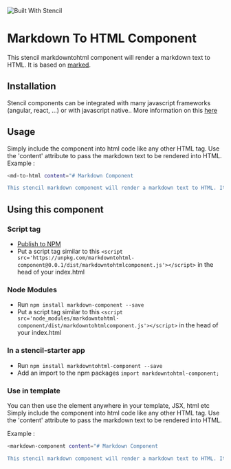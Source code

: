 ![Built With Stencil](https://img.shields.io/badge/-Built%20With%20Stencil-16161d.svg?logo=data%3Aimage%2Fsvg%2Bxml%3Bbase64%2CPD94bWwgdmVyc2lvbj0iMS4wIiBlbmNvZGluZz0idXRmLTgiPz4KPCEtLSBHZW5lcmF0b3I6IEFkb2JlIElsbHVzdHJhdG9yIDE5LjIuMSwgU1ZHIEV4cG9ydCBQbHVnLUluIC4gU1ZHIFZlcnNpb246IDYuMDAgQnVpbGQgMCkgIC0tPgo8c3ZnIHZlcnNpb249IjEuMSIgaWQ9IkxheWVyXzEiIHhtbG5zPSJodHRwOi8vd3d3LnczLm9yZy8yMDAwL3N2ZyIgeG1sbnM6eGxpbms9Imh0dHA6Ly93d3cudzMub3JnLzE5OTkveGxpbmsiIHg9IjBweCIgeT0iMHB4IgoJIHZpZXdCb3g9IjAgMCA1MTIgNTEyIiBzdHlsZT0iZW5hYmxlLWJhY2tncm91bmQ6bmV3IDAgMCA1MTIgNTEyOyIgeG1sOnNwYWNlPSJwcmVzZXJ2ZSI%2BCjxzdHlsZSB0eXBlPSJ0ZXh0L2NzcyI%2BCgkuc3Qwe2ZpbGw6I0ZGRkZGRjt9Cjwvc3R5bGU%2BCjxwYXRoIGNsYXNzPSJzdDAiIGQ9Ik00MjQuNywzNzMuOWMwLDM3LjYtNTUuMSw2OC42LTkyLjcsNjguNkgxODAuNGMtMzcuOSwwLTkyLjctMzAuNy05Mi43LTY4LjZ2LTMuNmgzMzYuOVYzNzMuOXoiLz4KPHBhdGggY2xhc3M9InN0MCIgZD0iTTQyNC43LDI5Mi4xSDE4MC40Yy0zNy42LDAtOTIuNy0zMS05Mi43LTY4LjZ2LTMuNkgzMzJjMzcuNiwwLDkyLjcsMzEsOTIuNyw2OC42VjI5Mi4xeiIvPgo8cGF0aCBjbGFzcz0ic3QwIiBkPSJNNDI0LjcsMTQxLjdIODcuN3YtMy42YzAtMzcuNiw1NC44LTY4LjYsOTIuNy02OC42SDMzMmMzNy45LDAsOTIuNywzMC43LDkyLjcsNjguNlYxNDEuN3oiLz4KPC9zdmc%2BCg%3D%3D&colorA=16161d&style=flat-square)

# Markdown To HTML Component

This stencil markdowntohtml component will render a markdown text to HTML. It is based on [marked](https://marked.js.org/#/README.md).

## Installation
Stencil components can be integrated with many javascript frameworks (angular, react, ...) or with javascript native.. More information on this [here](https://stenciljs.com/docs/overview)

## Usage

Simply include the component into html code like any other HTML tag. Use the 'content' attribute to pass the markdown text to be rendered into HTML.
Example :

```bash
<md-to-html content="# Markdown Component

This stencil markdown component will render a markdown text to HTML. It is based on [marked](https://marked.js.org/#/README.md)."></md-to-html>
```
## Using this component

### Script tag

- [Publish to NPM](https://docs.npmjs.com/getting-started/publishing-npm-packages)
- Put a script tag similar to this `<script src='https://unpkg.com/markdowntohtml-component@0.0.1/dist/markdowntohtmlcomponent.js'></script>` in the head of your index.html

### Node Modules
- Run `npm install markdown-component --save`
- Put a script tag similar to this `<script src='node_modules/markdowntohtml-component/dist/markdowntohtmlcomponent.js'></script>` in the head of your index.html

### In a stencil-starter app
- Run `npm install markdowntohtml-component --save`
- Add an import to the npm packages `import markdowntohtml-component;`

### Use in template
You can then use the element anywhere in your template, JSX, html etc
Simply include the component into html code like any other HTML tag. Use the 'content' attribute to pass the markdown text to be rendered into HTML.

Example :

```bash
<markdown-component content="# Markdown Component

This stencil markdown component will render a markdown text to HTML. It is based on [marked](https://marked.js.org/#/README.md)."></markdown-component>
```

